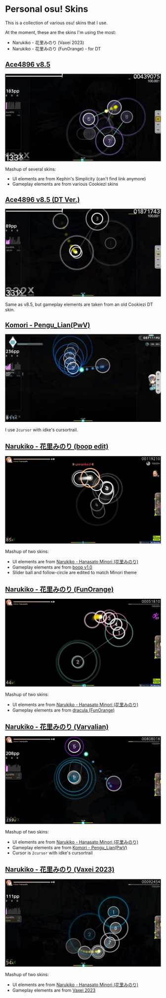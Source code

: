 # Personal osu! Skins

This is a collection of various osu! skins that I use.

At the moment, these are the skins I'm using the most:

- Narukiko - 花里みのり (Vaxei 2023)
- Narukiko - 花里みのり (FunOrange) - for DT

## [Ace4896 v8.5](https://github.com/Ace4896/osu-skins/raw/master/Ace4896%20v8.5.osk)

![Ace4896 v8.5](./Ace4986%20v8.5.png)

Mashup of several skins:

- UI elements are from Kephin's Simplicity (can't find link anymore)
- Gameplay elements are from various Cookiezi skins

## [Ace4896 v8.5 (DT Ver.)](https://github.com/Ace4896/osu-skins/raw/master/Ace4896%20v8.5%20(DT%20Ver.).osk)

![Ace4896 v8.5 (DT Ver.)](./Ace4986%20v8.5%20(DT%20Ver.).png)

Same as v8.5, but gameplay elements are taken from an old Cookiezi DT skin.

## [Komori - Pengu_Lian(PwV)](https://youtu.be/z9HFrDRSMhs)

![Komori - Pengu_Lian(PwV)](./Komori%20-%20Pengu_Lian(PwV).png)

I use `2cursor` with idke's cursortrail.

## [Narukiko - 花里みのり (boop edit)](https://github.com/Ace4896/osu-skins/raw/master/Narukiko%20-%20Hanasato%20Minori%20(花里みのり)%20[boop%20edit].osk)

![Narukiko - 花里みのり (boop edit)](./Narukiko%20-%20Hanasato%20Minori%20(花里みのり)%20[boop%20edit].png)

Mashup of two skins:

- UI elements are from [Narukiko - Hanasato Minori (花里みのり)](https://youtu.be/hFUmveMKkME)
- Gameplay elements are from [boop v1.0](https://skins.osuck.net/skins/1671?v=0)
- Slider ball and follow-circle are edited to match Minori theme

## [Narukiko - 花里みのり (FunOrange)](https://github.com/Ace4896/osu-skins/raw/master/Narukiko%20-%20Hanasato%20Minori%20(%E8%8A%B1%E9%87%8C%E3%81%BF%E3%81%AE%E3%82%8A)%20%5BFunOrange%5D.osk)

![Narukiko - 花里みのり (FunOrange)](./Narukiko%20-%20Hanasato%20Minori%20(%E8%8A%B1%E9%87%8C%E3%81%BF%E3%81%AE%E3%82%8A)%20%5BFunOrange%5D.png)

Mashup of two skins:

- UI elements are from [Narukiko - Hanasato Minori (花里みのり)](https://youtu.be/hFUmveMKkME)
- Gameplay elements are from [dracula (FunOrange)](https://joofixd.s-ul.eu/2JwFiizy)

## [Narukiko - 花里みのり (Varvalian)](https://github.com/Ace4896/osu-skins/raw/master/Narukiko%20-%20Hanasato%20Minori%20(%E8%8A%B1%E9%87%8C%E3%81%BF%E3%81%AE%E3%82%8A)%20%5BVarvalian%5D.osk)

![Narukiko - 花里みのり (Varvalian)](./Narukiko%20-%20Hanasato%20Minori%20(%E8%8A%B1%E9%87%8C%E3%81%BF%E3%81%AE%E3%82%8A)%20%5BVarvalian%5D.png)

Mashup of two skins:

- UI elements are from [Narukiko - Hanasato Minori (花里みのり)](https://youtu.be/hFUmveMKkME)
- Gameplay elements are from [Komori - Pengu_Lian(PwV)](https://youtu.be/z9HFrDRSMhs)
- Cursor is `2cursor` with idke's cursortrail

## [Narukiko - 花里みのり (Vaxei 2023)](https://github.com/Ace4896/osu-skins/raw/master/Narukiko%20-%20Hanasato%20Minori%20(%E8%8A%B1%E9%87%8C%E3%81%BF%E3%81%AE%E3%82%8A)%20%5BVaxei%202023%5D.osk)

![Narukiko - 花里みのり (Vaxei 2023)](./Narukiko%20-%20Hanasato%20Minori%20(%E8%8A%B1%E9%87%8C%E3%81%BF%E3%81%AE%E3%82%8A)%20%5BVaxei%202023%5D.png)

Mashup of two skins:

- UI elements are from [Narukiko - Hanasato Minori (花里みのり)](https://youtu.be/hFUmveMKkME)
- Gameplay elements are from [Vaxei 2023](https://vaxeiosu.s-ul.eu/zlPdizEA)
